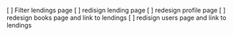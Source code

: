 [ ] Filter lendings page
[ ] redisign lending page
[ ] redesign profile page
[ ] redesign books page and link to lendings
[ ] redisign users page and link to lendings
